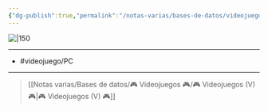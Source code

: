```yaml
---
{"dg-publish":true,"permalink":"/notas-varias/bases-de-datos/videojuegos/v-ori-and-the-blind-forest/"}
---
```



![|150](https://images.igdb.com/igdb/image/upload/t_cover_big/co1y41.jpg)

---

- #videojuego/PC

---

> [[Notas varias/Bases de datos/🎮 Videojuegos 🎮/🎮 Videojuegos (V) 🎮\|🎮 Videojuegos (V) 🎮]]